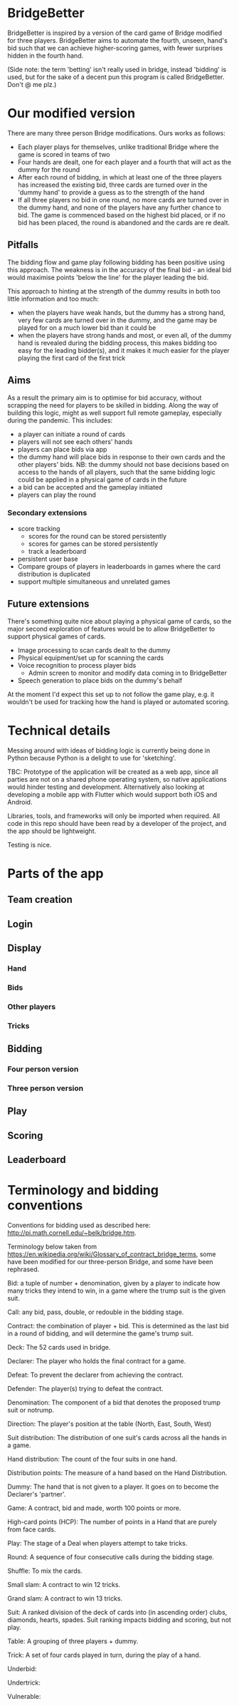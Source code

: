 # BridgeBetter

BridgeBetter is inspired by a version of the card game of Bridge modified for three players. BridgeBetter aims to automate the fourth, unseen, hand's bid such that we can achieve higher-scoring games, with fewer surprises hidden in the fourth hand.

(Side note: the term 'betting' isn't really used in bridge, instead 'bidding' is used, but for the sake of a decent pun this program is called BridgeBetter. Don't @ me plz.)

# Our modified version

There are many three person Bridge modifications. Ours works as follows:

 * Each player plays for themselves, unlike traditional Bridge where the game is scored in teams of two
 * Four hands are dealt, one for each player and a fourth that will act as the dummy for the round
 * After each round of bidding, in which at least one of the three players has increased the existing bid, three cards are turned over in the 'dummy hand' to provide a guess as to the strength of the hand
 * If all three players no bid in one round, no more cards are turned over in the dummy hand, and none of the players have any further chance to bid. The game is commenced based on the highest bid placed, or if no bid has been placed, the round is abandoned and the cards are re dealt.

## Pitfalls

The bidding flow and game play following bidding has been positive using this approach. The weakness is in the accuracy of the final bid - an ideal bid would maximise points 'below the line' for the player leading the bid.

This approach to hinting at the strength of the dummy results in both too little information and too much:
 * when the players have weak hands, but the dummy has a strong hand, very few cards are turned over in the dummy, and the game may be played for on a much lower bid than it could be
 * when the players have strong hands and most, or even all, of the dummy hand is revealed during the bidding process, this makes bidding too easy for the leading bidder(s), and it makes it much easier for the player playing the first card of the first trick

## Aims

As a result the primary aim is to optimise for bid accuracy, without scrapping the need for players to be skilled in bidding. Along the way of building this logic, might as well support full remote gameplay, especially during the pandemic. This includes:

 * a player can initiate a round of cards
 * players will not see each others' hands
 * players can place bids via app
 * the dummy hand will place bids in response to their own cards and the other players' bids. NB: the dummy should not base decisions based on access to the hands of all players, such that the same bidding logic could be applied in a physical game of cards in the future
 * a bid can be accepted and the gameplay initiated
 * players can play the round

### Secondary extensions

 * score tracking
    * scores for the round can be stored persistently
    * scores for games can be stored persistently
    * track a leaderboard
 * persistent user base
 * Compare groups of players in leaderboards in games where the card distribution is duplicated
 * support multiple simultaneous and unrelated games

## Future extensions

There's something quite nice about playing a physical game of cards, so the major second exploration of features would be to allow BridgeBetter to support physical games of cards.

 * Image processing to scan cards dealt to the dummy
 * Physical equipment/set up for scanning the cards
 * Voice recognition to process player bids
     * Admin screen to monitor and modify data coming in to BridgeBetter
 * Speech generation to place bids on the dummy's behalf

At the moment I'd expect this set up to not follow the game play, e.g. it wouldn't be used for tracking how the hand is played or automated scoring.

# Technical details

Messing around with ideas of bidding logic is currently being done in Python because Python is a delight to use for 'sketching'.

TBC: Prototype of the application will be created as a web app, since all parties are not on a shared phone operating system, so native applications would hinder testing and development. Alternatively also looking at developing a mobile app with Flutter which would support both iOS and Android.

Libraries, tools, and frameworks will only be imported when required. All code in this repo should have been read by a developer of the project, and the app should be lightweight.

Testing is nice.

# Parts of the app

## Team creation

## Login

## Display

### Hand
### Bids
### Other players
### Tricks

## Bidding

### Four person version
### Three person version

## Play

## Scoring

## Leaderboard

# Terminology and bidding conventions

Conventions for bidding used as described here: http://pi.math.cornell.edu/~belk/bridge.htm.

Terminology below taken from https://en.wikipedia.org/wiki/Glossary_of_contract_bridge_terms, some have been modified for our three-person Bridge, and some have been rephrased.

Bid: a tuple of number + denomination, given by a player to indicate how many tricks they intend to win, in a game where the trump suit is the given suit.

Call: any bid, pass, double, or redouble in the bidding stage.

Contract: the combination of player + bid. This is determined as the last bid in a round of bidding, and will determine the game's trump suit.

Deck: The 52 cards used in bridge.

Declarer: The player who holds the final contract for a game.

Defeat: To prevent the declarer from achieving the contract.

Defender: The player(s) trying to defeat the contract.

Denomination: The component of a bid that denotes the proposed trump suit or notrump.

Direction: The player's position at the table (North, East, South, West)

Suit distribution: The distribution of one suit's cards across all the hands in a game.

Hand distribution: The count of the four suits in one hand.

Distribution points: The measure of a hand based on the Hand Distribution.

Dummy: The hand that is not given to a player. It goes on to become the Declarer's 'partner'.

Game: A contract, bid and made, worth 100 points or more.

High-card points (HCP): The number of points in a Hand that are purely from face cards.

Play: The stage of a Deal when players attempt to take tricks.

Round: A sequence of four consecutive calls during the bidding stage.

Shuffle: To mix the cards.

Small slam: A contract to win 12 tricks.

Grand slam: A contract to win 13 tricks.

Suit: A ranked division of the deck of cards into (in ascending order) clubs, diamonds, hearts, spades. Suit ranking impacts bidding and scoring, but not play.

Table: A grouping of three players + dummy.

Trick: A set of four cards played in turn, during the play of a hand.

Underbid:

Undertrick:

Vulnerable:

